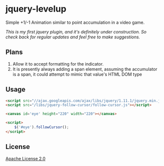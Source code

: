 # jquery-levelup
Simple +1/-1 Animation similar to point accumulation in a video game.

_This is my first jquery plugin, and it's definitely under construction.  So check back for regular updates and feel free to make suggestions._

Plans
-----

1. Allow it to accept formatting for the indicator.
2. It is presently always adding a span element, assuming the accumulator is a span, it could attempt to mimic that value's HTML DOM type

Usage
-----
```html
<script src="//ajax.googleapis.com/ajax/libs/jquery/1.11.1/jquery.min.js"></script>
<script src="/libs/jquery-follow-cursor/follow-cursor.js"></script>

<canvas id='eye' height="220" width="220"></canvas>

<script>
    $('#eye').followCursor();
</script>
```

License
-------
[Apache License 2.0](http://www.apache.org/licenses/LICENSE-2.0)
